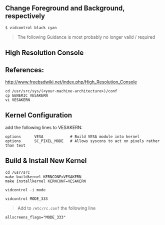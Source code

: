 
## Change Foreground and Background, respectively


```
$ vidcontrol black cyan
```

> The following Guidance is most probably no longer valid / required 

## High Resolution Console

## References:
http://www.freebsdwiki.net/index.php/High_Resolution_Console


```
cd /usr/src/sys/(<your-machine-architecture>)/conf
cp GENERIC VESAKERN
vi VESAKERN
```

## Kernel Configuration

add the following lines to VESAKERN:


```
options      VESA            # Build VESA module into kernel
options      SC_PIXEL_MODE   # Allows syscons to act on pixels rather than text
```

## Build & Install New Kernel


```
cd /usr/src
make buildkernel KERNCONF=VESAKERN
make installkernel KERNCONF=VESAKERN
```


```
vidcontrol -i mode
```

```
vidcontrol MODE_333
```

> Add to `/etc/rc.conf` the following line

``` 
allscreens_flags="MODE_333"
```

